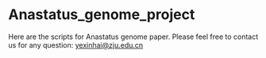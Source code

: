 # Anastatus_genome_project

Here are the scripts for Anastatus genome paper.
Please feel free to contact us for any question: yexinhai@zju.edu.cn
